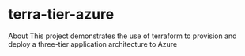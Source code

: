 # terra-tier-azure
  About  This project demonstrates the use of terraform to provision and deploy a three-tier application architecture to Azure

